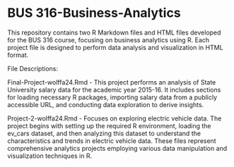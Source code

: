 # BUS 316-Business-Analytics

This repository contains two R Markdown files and HTML files developed for the BUS 316 course, focusing on business analytics using R. Each project file is designed to perform data analysis and visualization in HTML format.

File Descriptions:

Final-Project-wolffa24.Rmd - This project performs an analysis of State University salary data for the academic year 2015-16. It includes sections for loading necessary R packages, importing salary data from a publicly accessible URL, and conducting data exploration to derive insights.

Project-2-wolffa24.Rmd - Focuses on exploring electric vehicle data. The project begins with setting up the required R environment, loading the ev_cars dataset, and then analyzing this dataset to understand the characteristics and trends in electric vehicle data.
These files represent comprehensive analytics projects employing various data manipulation and visualization techniques in R.
